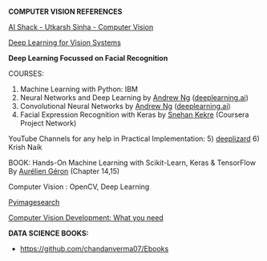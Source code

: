 **COMPUTER VISION REFERENCES**

[AI Shack - Utkarsh Sinha - Computer Vision](http://aishack.in/)

[Deep Learning for Vision Systems](https://livebook.manning.com/book/deep-learning-for-vision-systems/copyright-2019-manning-publications/v-7/)

**Deep Learning Focussed on Facial Recognition** 

COURSES:
1) Machine Learning with Python: IBM
2) Neural Networks and Deep Learning by [Andrew Ng](https://www.linkedin.com/in/ACoAAAqBL5gBXJ8MGhQh-qHYyxAOW-DYlHM3VLg) ([deeplearning.ai](http://deeplearning.ai/))
3) Convolutional Neural Networks by [Andrew Ng](https://www.linkedin.com/in/ACoAAAqBL5gBXJ8MGhQh-qHYyxAOW-DYlHM3VLg) ([deeplearning.ai](http://deeplearning.ai/))
4) Facial Expression Recognition with Keras by [Snehan Kekre](https://www.linkedin.com/in/ACoAABjg_FIBgoQn0snlhaajvzFvYRSDH4biuyw) (Coursera Project Network)

YouTube Channels for any help in Practical Implementation:
5) [deeplizard](https://www.linkedin.com/company/deeplizard/)
6) Krish Naik

BOOK:
Hands-On Machine Learning with Scikit-Learn, Keras & TensorFlow By [Aurélien Géron](https://www.linkedin.com/in/ACoAABGmkl8BnNMBQdplk66mZC_I3W-CP7_ABWA) (Chapter 14,15) 

Computer Vision : OpenCV, Deep Learning 

[Pyimagesearch](https://www.pyimagesearch.com/)

[Computer Vision Development: What you need](https://dzone.com/articles/8-steps-to-mastering-your-computer-vision-developm)

**DATA SCIENCE BOOKS:** 

- https://github.com/chandanverma07/Ebooks
